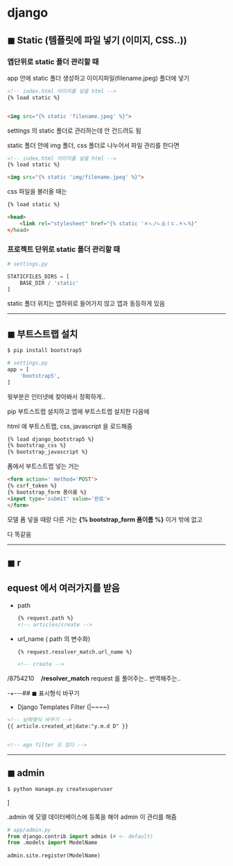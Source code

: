# django

## ◼ Static (템플릿에 파일 넣기 (이미지, CSS..))

### 앱단위로 static 폴더 관리할 때

app 안에 static 폴더 생성하고 이미지파일(filename.jpeg) 폴더에 넣기

```html
<!-- index.html 이미지를 넣을 html -->
{% load static %}


<img src="{% static 'filename.jpeg' %}">
```

settings 의 static 폴더로 관리하는데 안 건드려도 됨

static 폴더 안에 img 폴더, css 폴더로 나누어서 파일 관리를 한다면

```html
<!-- index.html 이미지를 넣을 html -->
{% load static %}

<img src="{% static 'img/filename.jpeg' %}">
```

css 파일을 불러올 때는

```html
{% load static %}

<head>
    <link rel="stylesheet" href="{% static 'ㅊㄴ/ㄴ쇼ㅣㄷ.ㅊㄴ%}"
</head>
```

### 프로젝트 단위로 static 폴더 관리할 때

```python
# settings.py

STATICFILES_DIRS = [
    BASE_DIR / 'static'
]
```

static 폴더 위치는 앱하위로 들어가지 않고 앱과 동등하게 있음

---

## ◼ 부트스트랩 설치

```bash
$ pip install bootstrap5
```

```python
# settings.py
app = [
    'bootstrap5',
]
```

윗부분은 인터넷에 찾아봐서 정확하게.. 

pip 부트스트랩 설치하고 앱에 부트스트랩 설치한 다음에

html 에 부트스트랩, css, javascript 을 로드해줌

```html
{% load django_bootstrap5 %}
{% bootstrap_css %}
{% bootstrap_javascript %}
```

폼에서 부트스트랩 넣는 거는

```html
<form action=' method='POST'>
{% csrf_token %}
{% bootstrap_form 폼이름 %}
<input type='submit' value='완료'>
</form>
```

모델 폼 넣을 때랑 다른 거는  **{% bootstrap_form 폼이름 %}** 이거 밖에 없고 

다 똑같음

---

## ◼ r

## equest 에서 여러가지를 받음

- path
  
  ```html
  {% request.path %}
  <!-- articles/create -->
  ```

- url_name ( path 의 변수화)
  
  ```html
  {% request.resolver_match.url_name %}
  
  <!-- create -->
  ```

/8754210    **/resolver_match** request 를 풀어주는.. 번역해주는..

-*+*---## ◼ 표시형식 바꾸기

- Django Templates Filter (|~~~~) 

```html
<!-- 날짜형식 바꾸기 -->
{{ article.created_at|date:"y.m.d D" }}


<!-- ago filter 도 있다 -->
```

---

## ◼ admin

```bash
$ python manage.py createsuperuser
```

\]

.admin 에 모델 데이터베이스에 등록을 해야 admin 이 관리를 해줌

```python
# app/admin.py
from django.contrib import admin (# <- default)
from .models import ModelName
  
admin.site.register(ModelName)
```
